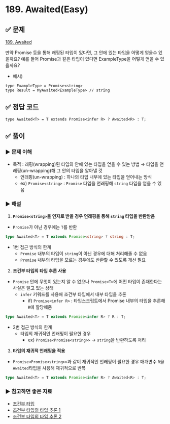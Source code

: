 # 189. Awaited(Easy)

## ✅ 문제
[189. Awaited](https://github.com/type-challenges/type-challenges/blob/main/questions/00189-easy-awaited/README.md)

만약 Promise 등을 통해 래핑된 타입이 있다면, 그 안에 있는 타입을 어떻게 얻을수 있을까요? 
예를 들어 Promise<ExampleType>과 같은 타입이 있다면 ExampleType을 어떻게 얻을 수 있을까요?

- 예시)
```tsx
type ExampleType = Promise<string>
type Result = MyAwaited<ExampleType> // string
```

## ✅ 정답 코드
```tsx
type Awaited<T> = T extends Promise<infer R> ? Awaited<R> : T;
```

## ✅ 풀이

### ▶️ 문제 이해
- 목적 : 래핑(wrapping)된 타입의 안에 있는 타입을 얻을 수 있는 방법 
  → 타입을 언래핑(un-wrapping)해 그 안의 타입을 알아낼 것
   - 언래핑(un-wrapping) : 하나의 타입 내부에 있는 타입을 얻어내는 방식
   - ex) `Promise<string>` : `Promise` 타입을 언래핑해 `string` 타입을 얻을 수 있음

### ▶️ 해설
1. **`Promise<string>`을 인자로 받을 경우 언래핑을 통해 `string` 타입을 반환받음**
  - `Promise`가 아닌 경우에는 `T`를 반환
```ts
type Awaited<T> = T extends Promise<string> ? string : T;
```
- 1번 접근 방식의 한계
   - `Promise` 내부의 타입이 `string`이 아닌 경우에 대해 처리해줄 수 없음
   - `Promise` 내부의 타입을 모르는 경우에도 반환할 수 있도록 개선 필요
  
2. **조건부 타입의 타입 추론 사용**
  - `Promise` 안에 무엇이 있는지 알 수 없으나 `Promise<T>`에 어떤 타입이 존재한다는 사실은 알고 있는 상태
    - `infer` 키워드를 사용해 조건부 타입에서 내부 타입을 추론
       - if) `Promise<infer R>` : 타입스크립트에서 Promise 내부의 타입을 추론해 `R`에 할당해줌
 ```ts
 type Awaited<T> = T extends Promise<infer R> ? R : T;
 ```
 - 2번 접근 방식의 한계
   - 타입의 재귀적인 언래핑이 필요한 경우
     - ex) `Promise<Promise<string>>` → `string`을 반환하도록 처리
  
3. **타입의 재귀적 언래핑을 적용**
  - `Promise<Promise<string>>`과 같이 재귀적인 언래핑이 필요한 경우 매개변수 `R`을 `Awaited`타입을 사용해 재귀적으로 반복
```ts
type Awaited<T> = T extends Promise<infer R> ? Awaited<R> : T;
``` 
  
### ▶️ 참고하면 좋은 자료
- [조건부 타입](https://www.typescriptlang.org/docs/handbook/2/conditional-types.html)
- [조건부 타입의 타입 추론 1](https://www.typescriptlang.org/docs/handbook/2/conditional-types.html)
- [조건부 타입의 타입 추론 2](https://code-masterjung.tistory.com/123)